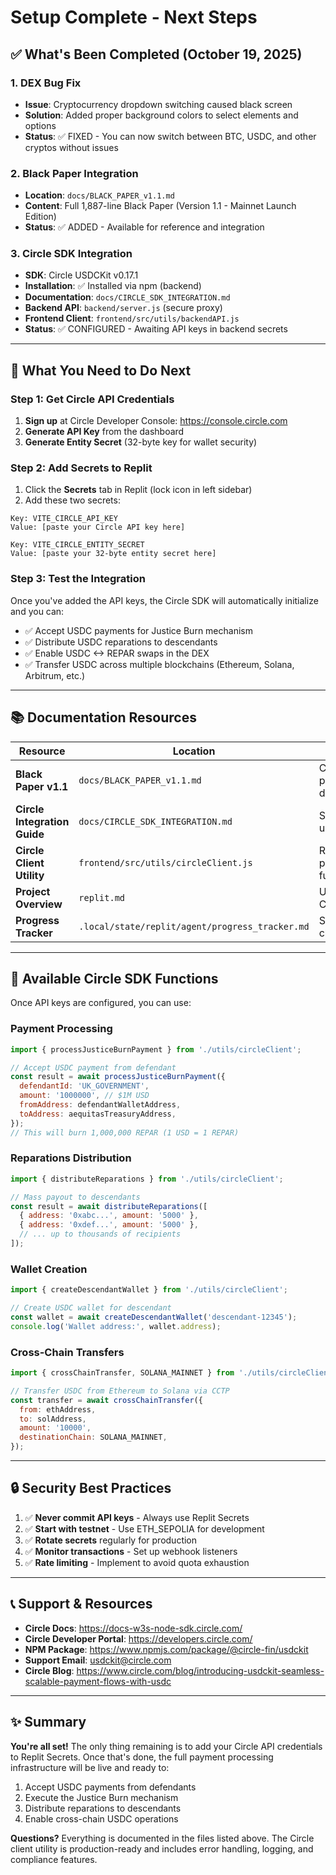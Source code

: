 # Setup Complete - Next Steps

## ✅ What's Been Completed (October 19, 2025)

### 1. DEX Bug Fix
- **Issue**: Cryptocurrency dropdown switching caused black screen
- **Solution**: Added proper background colors to select elements and options
- **Status**: ✅ FIXED - You can now switch between BTC, USDC, and other cryptos without issues

### 2. Black Paper Integration
- **Location**: `docs/BLACK_PAPER_v1.1.md`
- **Content**: Full 1,887-line Black Paper (Version 1.1 - Mainnet Launch Edition)
- **Status**: ✅ ADDED - Available for reference and integration

### 3. Circle SDK Integration
- **SDK**: Circle USDCKit v0.17.1
- **Installation**: ✅ Installed via npm (backend)
- **Documentation**: `docs/CIRCLE_SDK_INTEGRATION.md`
- **Backend API**: `backend/server.js` (secure proxy)
- **Frontend Client**: `frontend/src/utils/backendAPI.js`
- **Status**: ✅ CONFIGURED - Awaiting API keys in backend secrets

---

## 🔑 What You Need to Do Next

### Step 1: Get Circle API Credentials

1. **Sign up** at Circle Developer Console: https://console.circle.com
2. **Generate API Key** from the dashboard
3. **Generate Entity Secret** (32-byte key for wallet security)

### Step 2: Add Secrets to Replit

1. Click the **Secrets** tab in Replit (lock icon in left sidebar)
2. Add these two secrets:

```
Key: VITE_CIRCLE_API_KEY
Value: [paste your Circle API key here]

Key: VITE_CIRCLE_ENTITY_SECRET
Value: [paste your 32-byte entity secret here]
```

### Step 3: Test the Integration

Once you've added the API keys, the Circle SDK will automatically initialize and you can:

- ✅ Accept USDC payments for Justice Burn mechanism
- ✅ Distribute USDC reparations to descendants
- ✅ Enable USDC <-> REPAR swaps in the DEX
- ✅ Transfer USDC across multiple blockchains (Ethereum, Solana, Arbitrum, etc.)

---

## 📚 Documentation Resources

| Resource | Location | Purpose |
|----------|----------|---------|
| **Black Paper v1.1** | `docs/BLACK_PAPER_v1.1.md` | Complete protocol documentation |
| **Circle Integration Guide** | `docs/CIRCLE_SDK_INTEGRATION.md` | SDK setup and usage |
| **Circle Client Utility** | `frontend/src/utils/circleClient.js` | Ready-to-use payment functions |
| **Project Overview** | `replit.md` | Updated with Circle SDK info |
| **Progress Tracker** | `.local/state/replit/agent/progress_tracker.md` | Setup checklist |

---

## 🚀 Available Circle SDK Functions

Once API keys are configured, you can use:

### Payment Processing
```javascript
import { processJusticeBurnPayment } from './utils/circleClient';

// Accept USDC payment from defendant
const result = await processJusticeBurnPayment({
  defendantId: 'UK_GOVERNMENT',
  amount: '1000000', // $1M USD
  fromAddress: defendantWalletAddress,
  toAddress: aequitasTreasuryAddress,
});
// This will burn 1,000,000 REPAR (1 USD = 1 REPAR)
```

### Reparations Distribution
```javascript
import { distributeReparations } from './utils/circleClient';

// Mass payout to descendants
const result = await distributeReparations([
  { address: '0xabc...', amount: '5000' },
  { address: '0xdef...', amount: '5000' },
  // ... up to thousands of recipients
]);
```

### Wallet Creation
```javascript
import { createDescendantWallet } from './utils/circleClient';

// Create USDC wallet for descendant
const wallet = await createDescendantWallet('descendant-12345');
console.log('Wallet address:', wallet.address);
```

### Cross-Chain Transfers
```javascript
import { crossChainTransfer, SOLANA_MAINNET } from './utils/circleClient';

// Transfer USDC from Ethereum to Solana via CCTP
const transfer = await crossChainTransfer({
  from: ethAddress,
  to: solAddress,
  amount: '10000',
  destinationChain: SOLANA_MAINNET,
});
```

---

## 🔒 Security Best Practices

1. ✅ **Never commit API keys** - Always use Replit Secrets
2. ✅ **Start with testnet** - Use ETH_SEPOLIA for development
3. ✅ **Rotate secrets** regularly for production
4. ✅ **Monitor transactions** - Set up webhook listeners
5. ✅ **Rate limiting** - Implement to avoid quota exhaustion

---

## 📞 Support & Resources

- **Circle Docs**: https://docs-w3s-node-sdk.circle.com/
- **Circle Developer Portal**: https://developers.circle.com/
- **NPM Package**: https://www.npmjs.com/package/@circle-fin/usdckit
- **Support Email**: usdckit@circle.com
- **Circle Blog**: https://www.circle.com/blog/introducing-usdckit-seamless-scalable-payment-flows-with-usdc

---

## ✨ Summary

**You're all set!** The only thing remaining is to add your Circle API credentials to Replit Secrets. Once that's done, the full payment processing infrastructure will be live and ready to:

1. Accept USDC payments from defendants
2. Execute the Justice Burn mechanism
3. Distribute reparations to descendants
4. Enable cross-chain USDC operations

**Questions?** Everything is documented in the files listed above. The Circle client utility is production-ready and includes error handling, logging, and compliance features.